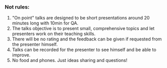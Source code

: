 ### Not rules:

1. "On point" talks are designed to be short presentations around 20 minutes long with 10min for QA.
2. The talks objective is to present small, comprehensive topics and let presenters work on their teaching skills.
3. There will be no rating and the feedback can be given if requested from the presenter himself.
4. Talks can be recorded for the presenter to see himself and be able to improve.
5. No food and phones. Just ideas sharing and questions!